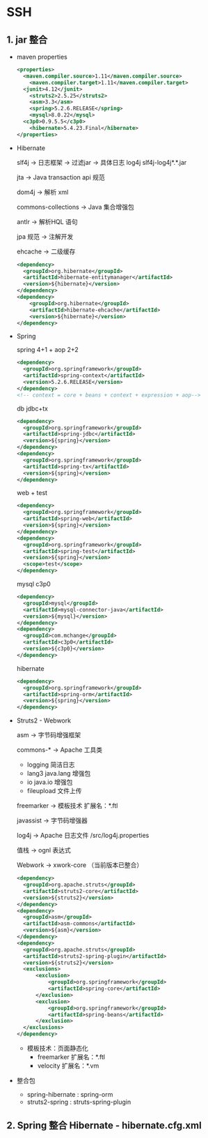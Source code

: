 # SSH

## 1. jar 整合

- maven properties

  ```xml
  <properties>
  	<maven.compiler.source>1.11</maven.compiler.source>
      <maven.compiler.target>1.11</maven.compiler.target>
  	<junit>4.12</junit>
      <struts2>2.5.25</struts2>
      <asm>3.3</asm>
      <spring>5.2.6.RELEASE</spring>
      <mysql>8.0.22</mysql>
  	<c3p0>0.9.5.5</c3p0>
      <hibernate>5.4.23.Final</hibernate>
  </properties>
  ```

- Hibernate

  slf4j -> 日志框架 -> 过滤jar -> 具体日志 log4j slf4j-log4j\*.\*.jar

  jta -> Java transaction api 规范

  dom4j -> 解析 xml

  commons-collections -> Java 集合增强包

  antlr -> 解析HQL 语句

  jpa 规范 -> 注解开发

  ehcache -> 二级缓存

  ```xml
  <dependency>
  	<groupId>org.hibernate</groupId>
  	<artifactId>hibernate-entitymanager</artifactId>
  	<version>${hibernate}</version>
  </dependency>
  <dependency>
      <groupId>org.hibernate</groupId>
      <artifactId>hibernate-ehcache</artifactId>
      <version>${hibernate}</version>
  </dependency>
  ```

- Spring

  spring 4+1 + aop 2+2

  ```xml
  <dependency>
  	<groupId>org.springframework</groupId>
  	<artifactId>spring-context</artifactId>
  	<version>5.2.6.RELEASE</version>
  </dependency>
  <!-- context = core + beans + context + expression + aop-->
  ```

  db jdbc+tx

  ```xml
  <dependency>
  	<groupId>org.springframework</groupId>
  	<artifactId>spring-jdbc</artifactId>
  	<version>${spring}</version>
  </dependency>
  <dependency>
  	<groupId>org.springframework</groupId>
  	<artifactId>spring-tx</artifactId>
  	<version>${spring}</version>
  </dependency>
  ```

  web + test

  ```xml
  <dependency>
  	<groupId>org.springframework</groupId>
  	<artifactId>spring-web</artifactId>
  	<version>${spring}</version>
  </dependency>
  <dependency>
  	<groupId>org.springframework</groupId>
  	<artifactId>spring-test</artifactId>
  	<version>${spring}</version>
  	<scope>test</scope>
  </dependency>
  ```

  mysql c3p0

  ```xml
  <dependency>
  	<groupId>mysql</groupId>
  	<artifactId>mysql-connector-java</artifactId>
  	<version>${mysql}</version>
  </dependency>
  <dependency>
  	<groupId>com.mchange</groupId>
  	<artifactId>c3p0</artifactId>
  	<version>${c3p0}</version>
  </dependency>
  ```

  hibernate

  ```xml
  <dependency>
  	<groupId>org.springframework</groupId>
  	<artifactId>spring-orm</artifactId>
  	<version>${spring}</version>
  </dependency>
  ```

- Struts2 - Webwork

  asm -> 字节码增强框架

  commons-* -> Apache 工具类

  - logging 简洁日志
  - lang3 java.lang 增强包
  - io java.io 增强包
  - fileupload 文件上传

  freemarker -> 模板技术 扩展名：*.ftl

  javassist -> 字节码增强器

  log4j -> Apache 日志文件 /src/log4j.properties

  值栈 -> ognl 表达式

  Webwork -> xwork-core （当前版本已整合）

  ```xml
  <dependency>
  	<groupId>org.apache.struts</groupId>
  	<artifactId>struts2-core</artifactId>
  	<version>${struts2}</version>
  </dependency>
  <dependency>
  	<groupId>asm</groupId>
  	<artifactId>asm-commons</artifactId>
  	<version>${asm}</version>
  </dependency>
  <dependency>
  	<groupId>org.apache.struts</groupId>
  	<artifactId>struts2-spring-plugin</artifactId>
  	<version>${struts2}</version>
  	<exclusions>
  		<exclusion>
  			<groupId>org.springframework</groupId>
  			<artifactId>spring-core</artifactId>
  		</exclusion>
  		<exclusion>
  			<groupId>org.springframework</groupId>
  			<artifactId>spring-beans</artifactId>
  		</exclusion>
  	</exclusions>
  </dependency>
  ```
  
  - 模板技术：页面静态化
    - freemarker 扩展名：*.ftl
    - velocity 扩展名：*.vm
  
- 整合包

  - spring-hibernate : spring-orm
  - struts2-spring : struts-spring-plugin

## 2. Spring 整合 Hibernate - hibernate.cfg.xml

